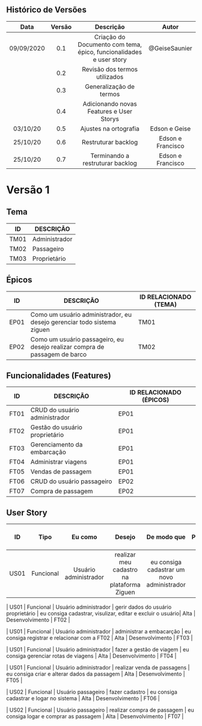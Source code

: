## Histórico de Versões

| Data       | Versão | Descrição            |         Autor             |
|:----------:|:------:|:--------------------:|:-------------------------:|
| 09/09/2020 | 0.1 | Criação do Documento com tema, épico, funcionalidades e user story  | @GeiseSaunier |
|  | 0.2 | Revisão dos termos utilizados  | |
|  | 0.3 | Generalização de termos  |  |
|  | 0.4 | Adicionando novas Features e User Storys  |  |
| 03/10/20 | 0.5 | Ajustes na ortografia  | Edson e Geise |
| 25/10/20 | 0.6 | Restruturar backlog | Edson e Francisco |
| 25/10/20 | 0.7 | Terminando a restruturar backlog | Edson e Francisco |


# Versão 1

## Tema
| ID | DESCRIÇÃO |
|----|-----------|
|TM01| Administrador|
|TM02| Passageiro|
|TM03| Proprietário|


## Épicos
| ID | DESCRIÇÃO | ID RELACIONADO (TEMA) |
|----|-----------|----------------|
| EP01 | Como um usuário administrador, eu desejo gerenciar todo sistema ziguen | TM01 |
| EP02 | Como um usuário passageiro, eu desejo realizar compra de passagem de barco | TM02 |

## Funcionalidades (Features)
| ID | DESCRIÇÃO | ID RELACIONADO (ÉPICOS) |
|----|-----------|----------------|
| FT01 | CRUD do usuário administrador | EP01 |
| FT02 | Gestão do usuário proprietário | EP01 |
| FT03 | Gerenciamento da embarcação | EP01 |
| FT04 | Administrar viagens | EP01 |
| FT05 | Vendas de passagem | EP01 |
| FT06 | CRUD do usuário passageiro | EP02 |
| FT07 | Compra de passagem | EP02 |


## User Story

|    ID   |      Tipo     |     Eu como    |      Desejo       | De modo que | Prioridade | Status    | ID RELACIONADO (FEATURES) |
|:-------:|:-------------:|:--------------:|:-----------------:|:-----------:|:----------:|:---------:|:-------------------------------:|
|    US01    |   Funcional   | Usuário administrador       | realizar meu cadastro na plataforma Ziguen | eu consiga cadastrar um novo administrador| Alta | Desenvolvimento | FT01 |

|    US01    |   Funcional   | Usuário administrador       | gerir dados do usuário proprietário | eu consiga cadastrar, visulizar, editar e excluir o usuário| Alta | Desenvolvimento | FT02 |

|    US01    |   Funcional   | Usuário administrador       | administrar a embacarção | eu consiga registrar e relacionar com a FT02 | Alta | Desenvolvimento | FT03 |

|    US01    |   Funcional   | Usuário administrador       | fazer a gestão de viagem | eu consiga gerenciar rotas de viagens  | Alta | Desenvolvimento | FT04 |

|    US01    |   Funcional   | Usuário administrador       | realizar venda de passagens | eu consiga criar e alterar dados da passagem  | Alta | Desenvolvimento | FT05 |

|    US02    |   Funcional   | Usuário passageiro   | fazer cadastro | eu consiga cadastrar e logar no sistema | Alta | Desenvolvimento | FT06 |

|    US02    |   Funcional   | Usuário passageiro   | realizar compra de passagem | eu consiga logar e comprar as passagem | Alta | Desenvolvimento | FT07 |
